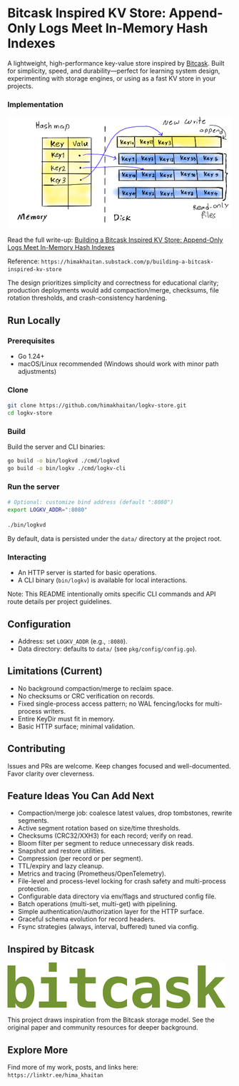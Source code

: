 # Bitcask Inspired KV Store: Append-Only Logs Meet In-Memory Hash Indexes

A lightweight, high-performance key-value store inspired by [Bitcask](https://riak.com/assets/bitcask-intro.pdf).
Built for simplicity, speed, and durability—perfect for learning system design, experimenting with storage engines, or using as a fast KV store in your projects.

### Implementation

![Header](https://github.com/himakhaitan/logkv-store/blob/main/resources/header.png)

Read the full write-up: [Building a Bitcask Inspired KV Store: Append-Only Logs Meet In-Memory Hash Indexes](https://himakhaitan.substack.com/p/building-a-bitcask-inspired-kv-store)

Reference: `https://himakhaitan.substack.com/p/building-a-bitcask-inspired-kv-store`

The design prioritizes simplicity and correctness for educational clarity; production deployments would add compaction/merge, checksums, file rotation thresholds, and crash-consistency hardening.

## Run Locally

### Prerequisites

- Go 1.24+
- macOS/Linux recommended (Windows should work with minor path adjustments)

### Clone

```bash
git clone https://github.com/himakhaitan/logkv-store.git
cd logkv-store
```

### Build

Build the server and CLI binaries:

```bash
go build -o bin/logkvd ./cmd/logkvd
go build -o bin/logkv ./cmd/logkv-cli
```

### Run the server

```bash
# Optional: customize bind address (default ":8080")
export LOGKV_ADDR=":8080"

./bin/logkvd
```

By default, data is persisted under the `data/` directory at the project root. 

### Interacting

- An HTTP server is started for basic operations.
- A CLI binary (`bin/logkv`) is available for local interactions.

Note: This README intentionally omits specific CLI commands and API route details per project guidelines.

## Configuration

- Address: set `LOGKV_ADDR` (e.g., `:8080`).
- Data directory: defaults to `data/` (see `pkg/config/config.go`).

## Limitations (Current)

- No background compaction/merge to reclaim space.
- No checksums or CRC verification on records.
- Fixed single-process access pattern; no WAL fencing/locks for multi-process writers.
- Entire KeyDir must fit in memory.
- Basic HTTP surface; minimal validation.

## Contributing

Issues and PRs are welcome. Keep changes focused and well-documented. Favor clarity over cleverness.

## Feature Ideas You Can Add Next

- Compaction/merge job: coalesce latest values, drop tombstones, rewrite segments.
- Active segment rotation based on size/time thresholds.
- Checksums (CRC32/XXH3) for each record; verify on read.
- Bloom filter per segment to reduce unnecessary disk reads.
- Snapshot and restore utilities.
- Compression (per record or per segment).
- TTL/expiry and lazy cleanup.
- Metrics and tracing (Prometheus/OpenTelemetry).
- File-level and process-level locking for crash safety and multi-process protection.
- Configurable data directory via env/flags and structured config file.
- Batch operations (multi-set, multi-get) with pipelining.
- Simple authentication/authorization layer for the HTTP surface.
- Graceful schema evolution for record headers.
- Fsync strategies (always, interval, buffered) tuned via config.

## Inspired by Bitcask

![bitcask](https://github.com/himakhaitan/logkv-store/blob/main/resources/bitcask.png)

This project draws inspiration from the Bitcask storage model. See the original paper and community resources for deeper background.

## Explore More

Find more of my work, posts, and links here: `https://linktr.ee/hima_khaitan`


